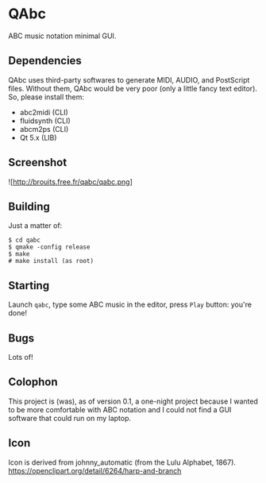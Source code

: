 # QAbc
ABC music notation minimal GUI.

## Dependencies
QAbc uses third-party softwares to generate MIDI, AUDIO, and PostScript files. Without them, QAbc would be very poor (only a little fancy text editor). So, please install them:
- abc2midi (CLI)
- fluidsynth (CLI)
- abcm2ps (CLI)
- Qt 5.x (LIB)

## Screenshot
![http://brouits.free.fr/qabc/qabc.png]

## Building
Just a matter of:
```
$ cd qabc
$ qmake -config release
$ make
# make install (as root)
```

## Starting
Launch `qabc`, type some ABC music in the editor, press `Play` button: you're done!

## Bugs
Lots of!

## Colophon
This project is (was), as of version 0.1, a one-night project because I wanted to be more comfortable with ABC notation and I could not find a GUI software that could run on my laptop.

## Icon
Icon is derived from johnny_automatic (from the Lulu Alphabet, 1867).
https://openclipart.org/detail/6264/harp-and-branch 


